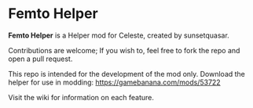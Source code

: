 # Femto Helper

**Femto Helper** is a Helper mod for Celeste, created by sunsetquasar.

Contributions are welcome; If you wish to, feel free to fork the repo and open a pull request.

This repo is intended for the development of the mod only. Download the helper for use in modding: https://gamebanana.com/mods/53722

Visit the wiki for information on each feature.


